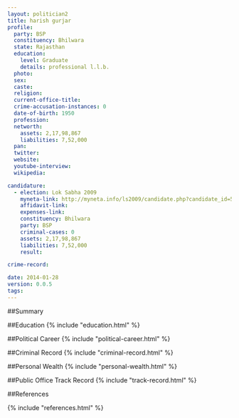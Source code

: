 ```yaml
---
layout: politician2
title: harish gurjar
profile: 
  party: BSP
  constituency: Bhilwara
  state: Rajasthan
  education: 
    level: Graduate
    details: professional l.l.b.
  photo: 
  sex: 
  caste: 
  religion: 
  current-office-title: 
  crime-accusation-instances: 0
  date-of-birth: 1950
  profession: 
  networth: 
    assets: 2,17,98,867
    liabilities: 7,52,000
  pan: 
  twitter: 
  website: 
  youtube-interview: 
  wikipedia: 

candidature: 
  - election: Lok Sabha 2009
    myneta-link: http://myneta.info/ls2009/candidate.php?candidate_id=5930
    affidavit-link: 
    expenses-link: 
    constituency: Bhilwara 
    party: BSP
    criminal-cases: 0
    assets: 2,17,98,867
    liabilities: 7,52,000
    result:  

crime-record: 

date: 2014-01-28
version: 0.0.5
tags: 
---
```

##Summary


##Education
{% include "education.html" %}


##Political Career
{% include "political-career.html" %}


##Criminal Record
{% include "criminal-record.html" %}


##Personal Wealth
{% include "personal-wealth.html" %}


##Public Office Track Record
{% include "track-record.html" %}


##References


{% include "references.html" %}